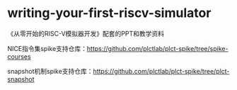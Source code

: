 # writing-your-first-riscv-simulator
《从零开始的RISC-V模拟器开发》配套的PPT和教学资料

NICE指令集spike支持仓库：https://github.com/plctlab/plct-spike/tree/spike-courses

snapshot机制spike支持仓库：https://github.com/plctlab/plct-spike/tree/plct-snapshot

